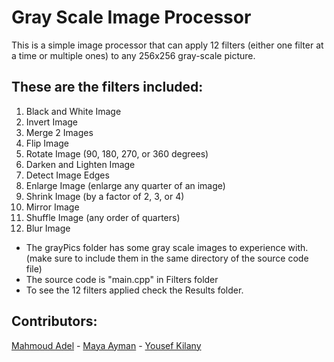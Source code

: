 # Gray Scale Image Processor

This is a simple image processor that can apply 12 filters (either one filter at a time or multiple ones) to any 256x256 gray-scale picture.

## These are the filters included:
1) Black and White Image 
2) Invert Image
3) Merge 2 Images
4) Flip Image
5) Rotate Image (90, 180, 270, or 360 degrees)
6) Darken and Lighten Image
7) Detect Image Edges
8) Enlarge Image (enlarge any quarter of an image)
9) Shrink Image (by a factor of 2, 3, or 4)
10) Mirror Image
11) Shuffle Image (any order of quarters)
12) Blur Image

- The grayPics folder has some gray scale images to experience with. (make sure to include them in the same directory of the source code file)
- The source code is "main.cpp" in Filters folder
- To see the 12 filters applied check the Results folder.

## Contributors: 
[Mahmoud Adel](https://github.com/DarkenSoda) - [Maya Ayman](https://github.com/MayaZayn) - [Yousef Kilany](https://github.com/JLany)
